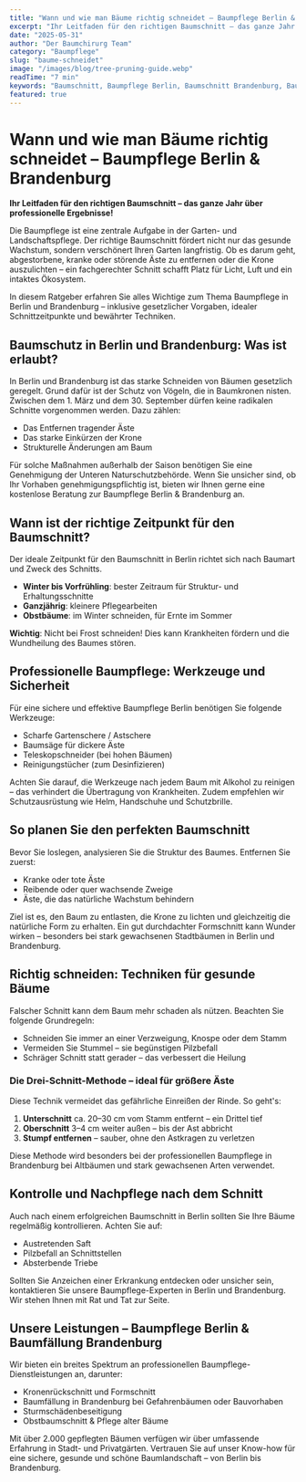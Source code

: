 ```yaml
---
title: "Wann und wie man Bäume richtig schneidet – Baumpflege Berlin & Brandenburg"
excerpt: "Ihr Leitfaden für den richtigen Baumschnitt – das ganze Jahr über professionelle Ergebnisse! Erfahren Sie alles über gesetzliche Vorgaben, ideale Schnittzeitpunkte und bewährte Techniken."
date: "2025-05-31"
author: "Der Baumchirurg Team"
category: "Baumpflege"
slug: "baume-schneidet"
image: "/images/blog/tree-pruning-guide.webp"
readTime: "7 min"
keywords: "Baumschnitt, Baumpflege Berlin, Baumschnitt Brandenburg, Baumpflege Ratgeber, Bäume schneiden, Drei-Schnitt-Methode"
featured: true
---
```


# Wann und wie man Bäume richtig schneidet – Baumpflege Berlin & Brandenburg

**Ihr Leitfaden für den richtigen Baumschnitt – das ganze Jahr über professionelle Ergebnisse!**

Die Baumpflege ist eine zentrale Aufgabe in der Garten- und Landschaftspflege. Der richtige Baumschnitt fördert nicht nur das gesunde Wachstum, sondern verschönert Ihren Garten langfristig. Ob es darum geht, abgestorbene, kranke oder störende Äste zu entfernen oder die Krone auszulichten – ein fachgerechter Schnitt schafft Platz für Licht, Luft und ein intaktes Ökosystem.

In diesem Ratgeber erfahren Sie alles Wichtige zum Thema Baumpflege in Berlin und Brandenburg – inklusive gesetzlicher Vorgaben, idealer Schnittzeitpunkte und bewährter Techniken.

## Baumschutz in Berlin und Brandenburg: Was ist erlaubt?

In Berlin und Brandenburg ist das starke Schneiden von Bäumen gesetzlich geregelt. Grund dafür ist der Schutz von Vögeln, die in Baumkronen nisten. Zwischen dem 1. März und dem 30. September dürfen keine radikalen Schnitte vorgenommen werden. Dazu zählen:

- Das Entfernen tragender Äste
- Das starke Einkürzen der Krone
- Strukturelle Änderungen am Baum

Für solche Maßnahmen außerhalb der Saison benötigen Sie eine Genehmigung der Unteren Naturschutzbehörde. Wenn Sie unsicher sind, ob Ihr Vorhaben genehmigungspflichtig ist, bieten wir Ihnen gerne eine kostenlose Beratung zur Baumpflege Berlin & Brandenburg an.

## Wann ist der richtige Zeitpunkt für den Baumschnitt?

Der ideale Zeitpunkt für den Baumschnitt in Berlin richtet sich nach Baumart und Zweck des Schnitts.

- **Winter bis Vorfrühling**: bester Zeitraum für Struktur- und Erhaltungsschnitte
- **Ganzjährig**: kleinere Pflegearbeiten
- **Obstbäume**: im Winter schneiden, für Ernte im Sommer

**Wichtig**: Nicht bei Frost schneiden! Dies kann Krankheiten fördern und die Wundheilung des Baumes stören.

## Professionelle Baumpflege: Werkzeuge und Sicherheit

Für eine sichere und effektive Baumpflege Berlin benötigen Sie folgende Werkzeuge:

- Scharfe Gartenschere / Astschere
- Baumsäge für dickere Äste
- Teleskopschneider (bei hohen Bäumen)
- Reinigungstücher (zum Desinfizieren)

Achten Sie darauf, die Werkzeuge nach jedem Baum mit Alkohol zu reinigen – das verhindert die Übertragung von Krankheiten. Zudem empfehlen wir Schutzausrüstung wie Helm, Handschuhe und Schutzbrille.

## So planen Sie den perfekten Baumschnitt

Bevor Sie loslegen, analysieren Sie die Struktur des Baumes. Entfernen Sie zuerst:

- Kranke oder tote Äste
- Reibende oder quer wachsende Zweige
- Äste, die das natürliche Wachstum behindern

Ziel ist es, den Baum zu entlasten, die Krone zu lichten und gleichzeitig die natürliche Form zu erhalten. Ein gut durchdachter Formschnitt kann Wunder wirken – besonders bei stark gewachsenen Stadtbäumen in Berlin und Brandenburg.

## Richtig schneiden: Techniken für gesunde Bäume

Falscher Schnitt kann dem Baum mehr schaden als nützen. Beachten Sie folgende Grundregeln:

- Schneiden Sie immer an einer Verzweigung, Knospe oder dem Stamm
- Vermeiden Sie Stummel – sie begünstigen Pilzbefall
- Schräger Schnitt statt gerader – das verbessert die Heilung

### Die Drei-Schnitt-Methode – ideal für größere Äste

Diese Technik vermeidet das gefährliche Einreißen der Rinde. So geht's:

1. **Unterschnitt** ca. 20–30 cm vom Stamm entfernt – ein Drittel tief
2. **Oberschnitt** 3–4 cm weiter außen – bis der Ast abbricht
3. **Stumpf entfernen** – sauber, ohne den Astkragen zu verletzen

Diese Methode wird besonders bei der professionellen Baumpflege in Brandenburg bei Altbäumen und stark gewachsenen Arten verwendet.

## Kontrolle und Nachpflege nach dem Schnitt

Auch nach einem erfolgreichen Baumschnitt in Berlin sollten Sie Ihre Bäume regelmäßig kontrollieren. Achten Sie auf:

- Austretenden Saft
- Pilzbefall an Schnittstellen
- Absterbende Triebe

Sollten Sie Anzeichen einer Erkrankung entdecken oder unsicher sein, kontaktieren Sie unsere Baumpflege-Experten in Berlin und Brandenburg. Wir stehen Ihnen mit Rat und Tat zur Seite.

## Unsere Leistungen – Baumpflege Berlin & Baumfällung Brandenburg

Wir bieten ein breites Spektrum an professionellen Baumpflege-Dienstleistungen an, darunter:

- Kronenrückschnitt und Formschnitt
- Baumfällung in Brandenburg bei Gefahrenbäumen oder Bauvorhaben
- Sturmschädenbeseitigung
- Obstbaumschnitt & Pflege alter Bäume

Mit über 2.000 gepflegten Bäumen verfügen wir über umfassende Erfahrung in Stadt- und Privatgärten. Vertrauen Sie auf unser Know-how für eine sichere, gesunde und schöne Baumlandschaft – von Berlin bis Brandenburg.
